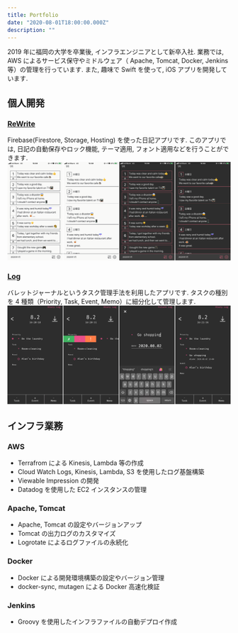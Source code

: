 ```yaml
---
title: Portfolio
date: "2020-08-01T18:00:00.000Z"
description: ""
---
```


2019 年に福岡の大学を卒業後, インフラエンジニアとして新卒入社.
業務では, AWS によるサービス保守やミドルウェア（ Apache, Tomcat, Docker, Jenkins 等）の管理を行っています.
また, 趣味で Swift を使って, iOS アプリを開発しています.

## 個人開発

### [ReWrite](https://apps.apple.com/jp/app/id1505143601)

Firebase(Firestore, Storage, Hosting) を使った日記アプリです.
このアプリでは, 日記の自動保存やロック機能, テーマ適用, フォント適用などを行うことができます.
![ReWrite](./ReWrite_Preview.png)

### [Log](https://apps.apple.com/jp/app/id1469767260)

バレットジャーナルというタスク管理手法を利用したアプリです.
タスクの種別を 4 種類（Priority, Task, Event, Memo）に細分化して管理します.
![Log](./Log_Preview.png)

## インフラ業務

### AWS

- Terrafrom による Kinesis, Lambda 等の作成
- Cloud Watch Logs, Kinesis, Lambda, S3 を使用したログ基盤構築
- Viewable Impression の開発
- Datadog を使用した EC2 インスタンスの管理

### Apache, Tomcat

- Apache, Tomcat の設定やバージョンアップ
- Tomcat の出力ログのカスタマイズ
- Logrotate によるログファイルの永続化

### Docker

- Docker による開発環境構築の設定やバージョン管理
- docker-sync, mutagen による Docker 高速化検証

### Jenkins

- Groovy を使用したインフラファイルの自動デプロイ作成
